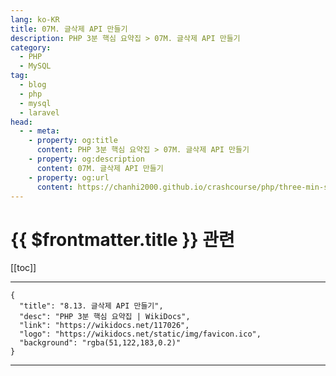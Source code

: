 ```yaml
---
lang: ko-KR
title: 07M. 글삭제 API 만들기
description: PHP 3분 핵심 요약집 > 07M. 글삭제 API 만들기
category: 
  - PHP
  - MySQL
tag: 
  - blog
  - php
  - mysql
  - laravel
head:
  - - meta:
    - property: og:title
      content: PHP 3분 핵심 요약집 > 07M. 글삭제 API 만들기
    - property: og:description
      content: 07M. 글삭제 API 만들기
    - property: og:url
      content: https://chanhi2000.github.io/crashcourse/php/three-min-summary/07-miniproject/07M.html
---
```


# {{ $frontmatter.title }} 관련

[[toc]]

---

```component VPCard
{
  "title": "8.13. 글삭제 API 만들기",
  "desc": "PHP 3분 핵심 요약집 | WikiDocs",
  "link": "https://wikidocs.net/117026",
  "logo": "https://wikidocs.net/static/img/favicon.ico",
  "background": "rgba(51,122,183,0.2)"
}
```

---
